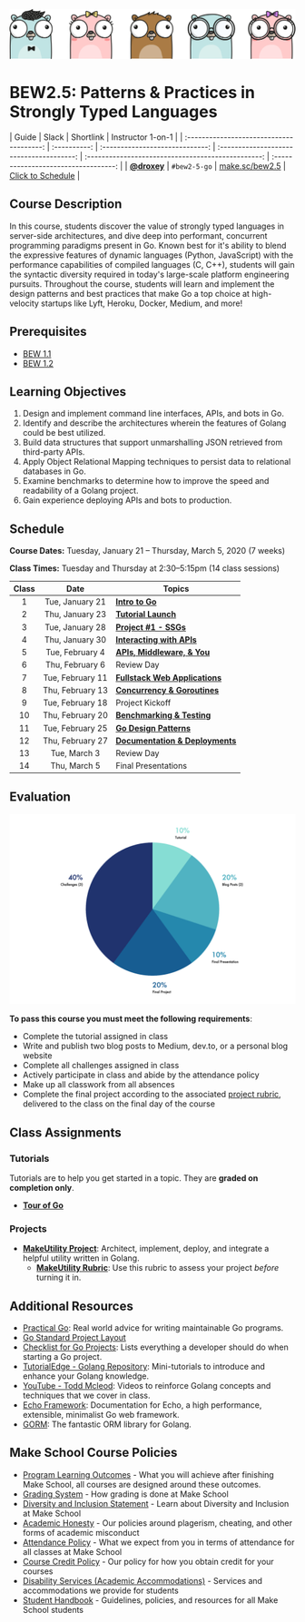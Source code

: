 ![](https://raw.githubusercontent.com/ashleymcnamara/gophers/master/GOPHER_AVATARS.jpg)

# BEW2.5: Patterns & Practices in Strongly Typed Languages

|                  Guide                   |    Slack     |                Shortlink                 |                Instructor 1-on-1                |
| :--------------------------------------: | :----------: | :-----------------------------: | :--------------------------------------: | :------------------------------------------------: | :----------------------------------: |
| [**@droxey**](https://github.com/droxey) | `#bew2-5-go` | [make.sc/bew2.5](https://make.sc/bew2.5) | [Click to Schedule](https://make.sc/codewithdani) |

## Course Description

In this course, students discover the value of strongly typed languages in server-side architectures, and dive deep into performant, concurrent programming paradigms present in Go. Known best for it's ability to blend the expressive features of dynamic languages (Python, JavaScript) with the performance capabilities of compiled languages (C, C++), students will gain the syntactic diversity required in today's large-scale platform engineering pursuits. Throughout the course, students will learn and implement the design patterns and best practices that make Go a top choice at high-velocity startups like Lyft, Heroku, Docker, Medium, and more!

## Prerequisites

- [BEW 1.1](https://make.sc/bew1.1)
- [BEW 1.2](https://make.sc/bew1.2)

## Learning Objectives

1. Design and implement command line interfaces, APIs, and bots in Go.
2. Identify and describe the architectures wherein the features of Golang could be best utilized.
3. Build data structures that support unmarshalling JSON retrieved from third-party APIs.
4. Apply Object Relational Mapping techniques to persist data to relational databases in Go.
5. Examine benchmarks to determine how to improve the speed and readability of a Golang project.
6. Gain experience deploying APIs and bots to production.

## Schedule

**Course Dates:** Tuesday, January 21 – Thursday, March 5, 2020 (7 weeks)

**Class Times:** Tuesday and Thursday at 2:30–5:15pm (14 class sessions)

| Class |       Date       | Topics                                                         |
| :---: | :--------------: | -------------------------------------------------------------- |
|   1   |  Tue, January 21  | **[Intro to Go](Lessons/Lesson01.md)** |
|   2   |  Thu, January 23  | **[Tutorial Launch](Lessons/Lesson02.md)** |
|   3   |  Tue, January 28  | **[Project #1 - SSGs](Lessons/SSGProject.md)** |
|   4   |  Thu, January 30  | **[Interacting with APIs](Lessons/Lesson04.md)** |
|   5   |  Tue, February 4  | **[APIs, Middleware, & You](Lessons/Lesson05.md)** |
|   6   |  Thu, February 6  | Review Day |
|   7   |  Tue, February 11 | **[Fullstack Web Applications](Lessons/07-Fullstack.md)** |
|   8   |  Thu, February 13 | **[Concurrency & Goroutines](Lessons/Lesson07.md)** |
|   9   |  Tue, February 18 | Project Kickoff |
|  10   |  Thu, February 20 | **[Benchmarking & Testing](Lessons/Lesson09.md)** |
|  11   |  Tue, February 25 | **[Go Design Patterns](Lessons/DesignPatterns.md)** |
|  12   |  Thu, February 27 | **[Documentation & Deployments](Lessons/DocsDeploy.md)** |
|  13   |  Tue, March 3     | Review Day          |
|  14   |  Thu, March 5     | Final Presentations |


## Evaluation

<p align="center">
  <img src="criteria.png"">
</p>

**To pass this course you must meet the following requirements**:

- Complete the tutorial assigned in class
- Write and publish two blog posts to Medium, dev.to, or a personal blog website
- Complete all challenges assigned in class
- Actively participate in class and abide by the attendance policy
- Make up all classwork from all absences
- Complete the final project according to the associated [project rubric](Project/MakeUtility.md), delivered to the class on the final day of the course

## Class Assignments

### Tutorials

Tutorials are to help you get started in a topic.  They are **graded on completion only**.

- **[Tour of Go](https://tour.golang.org/welcome)**

### Projects

- **[MakeUtility Project](Project/MakeUtility.md)**: Architect, implement, deploy, and integrate a helpful utility written in Golang.
  - **[MakeUtility Rubric](Project/MakeUtility.md#Rubric)**: Use this rubric to assess your project _before_ turning it in.

## Additional Resources

- [Practical Go](https://dave.cheney.net/practical-go/presentations/qcon-china.html): Real world advice for writing maintainable Go programs.
- [Go Standard Project Layout](https://github.com/golang-standards/project-layout)
- [Checklist for Go Projects](https://blog.depado.eu/post/checklist-for-go-projects): Lists everything a developer should do when starting a Go project.
- [TutorialEdge - Golang Repository](https://github.com/elliotforbes/tutorialedge-v2/tree/master/content/golang): Mini-tutorials to introduce and enhance your Golang knowledge.
- [YouTube - Todd Mcleod](https://www.youtube.com/user/toddmcleod/playlists): Videos to reinforce Golang concepts and techniques that we cover in class.
- [Echo Framework](https://echo.labstack.com/guide): Documentation for Echo, a high performance, extensible, minimalist Go web framework.
- [GORM](http://doc.gorm.io/#): The fantastic ORM library for Golang.

## Make School Course Policies

- [Program Learning Outcomes](https://make.sc/program-learning-outcomes) - What you will achieve after finishing Make School, all courses are designed around these outcomes.
- [Grading System](https://make.sc/grading-system) - How grading is done at Make School
- [Diversity and Inclusion Statement](https://make.sc/diversity-and-inclusion-statement) - Learn about Diversity and Inclusion at Make School
- [Academic Honesty](https://make.sc/academic-honesty-policy) - Our policies around plagerism, cheating, and other forms of academic misconduct
- [Attendance Policy](https://make.sc/attendance-policy) - What we expect from you in terms of attendance for all classes at Make School
- [Course Credit Policy](https://make.sc/course-credit-policy) - Our policy for how you obtain credit for your courses
- [Disability Services (Academic Accommodations)](https://make.sc/disability-services) - Services and accommodations we provide for students
- [Student Handbook](https://make.sc/student-handbook) - Guidelines, policies, and resources for all Make School students
